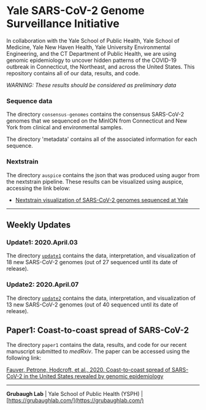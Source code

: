 # Yale SARS-CoV-2 Genome Surveillance Initiative
In collaboration with the Yale School of Public Health, Yale School of Medicine, Yale New Haven Health, Yale University Environmental Engineering, and the CT Department of Public Health, we are using genomic epidemiology to uncover hidden patterns of the COVID-19 outbreak in Connecticut, the Northeast, and across the United States. This repository contains all of our data, results, and code.

*WARNING: These results should be considered as preliminary data*

### Sequence data

The directory `consensus-genomes` contains the consensus SARS-CoV-2 genomes that we sequenced on the MinION from Connecticut and New York from clinical and environmental samples.

The directory 'metadata' contains all of the associated information for each sequence.

### Nextstrain

The directory `auspice` contains the json that was produced using augor from the nextstrain pipeline. These results can be visualized using auspice, accessing the link below:

* [Nextstrain visualization of SARS-CoV-2 genomes sequenced at Yale](https://nextstrain.org/community/grubaughlab/CT-SARS-CoV-2/update1)

---
## Weekly Updates

### Update1: 2020.April.03 

The directory [`update1`](https://github.com/grubaughlab/CT-SARS-CoV-2/tree/master/update1) contains the data, interpretation, and visualization of 18 new SARS-CoV-2 genomes (out of 27 sequenced until its date of release).

### Update2: 2020.April.07 

The directory [`update2`](https://github.com/grubaughlab/CT-SARS-CoV-2/tree/master/update2) contains the data, interpretation, and visualization of 13 new SARS-CoV-2 genomes (out of 40 sequenced until its date of release).


## Paper1: Coast-to-coast spread of SARS-CoV-2

The directory `paper1` contains the data, results, and code for our recent manuscript submitted to *medRxiv*. The paper can be accessed using the following link: 

[Fauver, Petrone, Hodcroft, et al., 2020. Coast-to-coast spread of SARS-CoV-2 in the United States revealed by genomic epidemiology](https://www.medrxiv.org/content/10.1101/2020.03.25.20043828v1)

---

**Grubaugh Lab** | Yale School of Public Health (YSPH) | [https://grubaughlab.com/](https://grubaughlab.com/)
